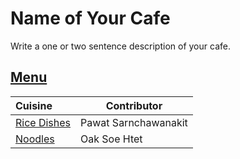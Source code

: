 # Name of Your Cafe

Write a one or two sentence description of your cafe.

## [Menu](menu.md)

| Cuisine                                   | Contributor                  |
|:------------------------------------------|------------------------------|
| [Rice Dishes](menu.md#rice-dishes)        | Pawat Sarnchawanakit         |
| [Noodles](menu.md#Noodles)                | Oak Soe Htet                 |